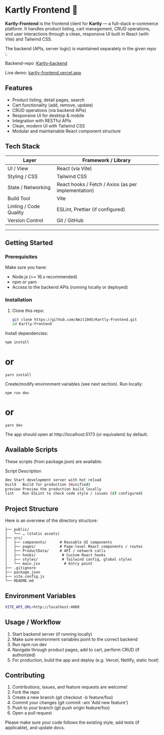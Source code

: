 # Kartly Frontend 🚀

**Kartly-Frontend** is the frontend client for **Kartly** — a full-stack e-commerce platform. It handles product listing, cart management, CRUD operations, and user interactions through a clean, responsive UI built in React (with Vite) and Tailwind CSS.

The backend (APIs, server logic) is maintained separately in the given repo :.  

Backend-repo :[Kartly-backend](https://github.com/Amit1045/Kartly-Backend)

Live demo: [kartly-frontend.vercel.app](https://kartly-frontend.vercel.app)  



## Features

- Product listing, detail pages, search  
- Cart functionality (add, remove, update)  
- CRUD operations (via backend APIs)  
- Responsive UI for desktop & mobile  
- Integration with RESTful APIs  
- Clean, modern UI with Tailwind CSS  
- Modular and maintainable React component structure  

## Tech Stack

| Layer         | Framework / Library          |
|----------------|-------------------------------|
| UI / View      | React (via Vite)               |
| Styling / CSS  | Tailwind CSS                   |
| State / Networking | React hooks / Fetch / Axios (as per implementation) |
| Build Tool     | Vite                            |
| Linting / Code Quality | ESLint, Prettier (if configured) |
| Version Control | Git / GitHub                   |

---


## Getting Started

### Prerequisites

Make sure you have:

- Node.js (>= 16.x recommended)  
- npm or yarn  
- Access to the backend APIs (running locally or deployed)  

### Installation

1. Clone this repo:

   ```bash
   git clone https://github.com/Amit1045/Kartly-Frontend.git
   cd Kartly-Frontend
Install dependencies:
```bash
npm install
```
# or
```
yarn install
```
Create/modify environment variables (see next section).
Run locally:
```
npm run dev
```
# or
```
yarn dev
```

The app should open at http://localhost:5173 (or equivalent) by default.

## Available Scripts

These scripts (from package.json) are available:

Script	Description
```bash
dev	Start development server with hot reload
build	Build for production (minified)
preview	Preview the production build locally
lint	Run ESLint to check code style / issues (if configured)
```

## Project Structure

Here is an overview of the directory structure:
```
├── public/
│   └── … (static assets)
├── src/
│   ├── components/      # Reusable UI components
│   ├── pages/           # Page-level React components / routes
│   ├── ProductData/     # API / network calls
│   ├── hooks/            # Custom React hooks
│   ├── styles/           # Tailwind config, global styles
│   └── main.jsx           # Entry point
├── .gitignore
├── package.json
├── vite.config.js
└── README.md
```

## Environment Variables
```bash
VITE_API_URL=http://localhost:4000
```
## Usage / Workflow

1. Start backend server (if running locally)
2. Make sure environment variables point to the correct backend
3. Run npm run dev
4. Navigate through product pages, add to cart, perform CRUD (if authorized)
5. For production, build the app and deploy (e.g. Vercel, Netlify, static host)

## Contributing

1. Contributions, issues, and feature requests are welcome!
2. Fork the repo
3. Create a new branch (git checkout -b feature/foo)
4. Commit your changes (git commit -am 'Add new feature')
5. Push to your branch (git push origin feature/foo)
6. Open a pull request

Please make sure your code follows the existing style, add tests (if applicable), and update docs.
